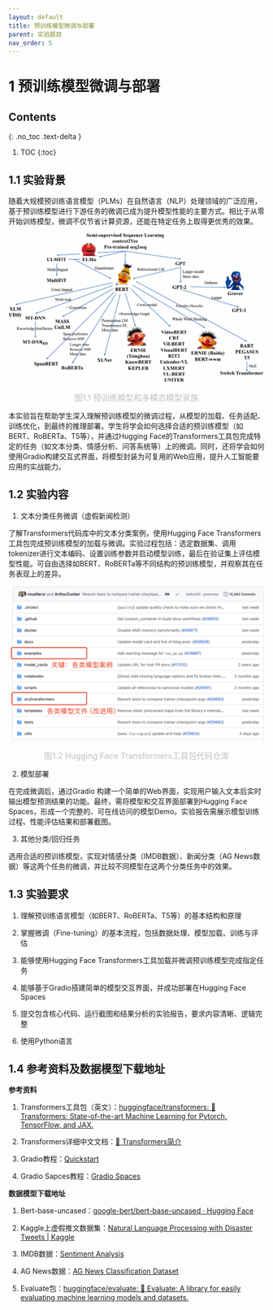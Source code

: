 ```yaml
---
layout: default
title: 预训练模型微调与部署
parent: 实验题目
nav_order: 5
---
```


# 1    预训练模型微调与部署
## Contents
{: .no_toc .text-delta }

1. TOC
{:toc}

## 1.1    实验背景

随着大规模预训练语言模型（PLMs）在自然语言（NLP）处理领域的广泛应用，基于预训练模型进行下游任务的微调已成为提升模型性能的主要方式。相比于从零开始训练模型，微调不仅节省计算资源，还能在特定任务上取得更优秀的效果。

![img](../assets/images/FineTuning/pretrainmodel.png)

<center style="font-size:16px;color:#C0C0C0;">图1.1 预训练模型和多模态模型家族</center> 

本实验旨在帮助学生深入理解预训练模型的微调过程，从模型的加载、任务适配、训练优化，到最终的推理部署。学生将学会如何选择合适的预训练模型（如BERT、RoBERTa、T5等），并通过Hugging Face的Transformers工具包完成特定的任务（如文本分类、情感分析、问答系统等）上的微调。同时，还将学会如何使用Gradio构建交互式界面，将模型封装为可复用的Web应用，提升人工智能要应用的实战能力。

## 1.2    实验内容

1. 文本分类任务微调（虚假新闻检测）

了解Transformers代码库中的文本分类案例，使用Hugging Face Transformers 工具包完成预训练模型的加载与微调。实验过程包括：选定数据集、调用tokenizer进行文本编码、设置训练参数并启动模型训练，最后在验证集上评估模型性能。可自由选择如BERT、RoBERTa等不同结构的预训练模型，并观察其在任务表现上的差异。

![img](../assets/images/FineTuning/contentTag.png)

<center style="font-size:16px;color:#C0C0C0;">图1.2 Hugging Face Transformers工具包代码仓库</center> 

2. 模型部署

在完成微调后，通过Gradio 构建一个简单的Web界面，实现用户输入文本后实时输出模型预测结果的功能。最终，需将模型和交互界面部署到Hugging Face Spaces，形成一个完整的、可在线访问的模型Demo。实验报告需展示模型训练过程、性能评估结果和部署截图。

3. 其他分类/回归任务

选用合适的预训练模型，实现对情感分类（IMDB数据）、新闻分类（AG News数据）等这两个任务的微调，并比较不同模型在这两个分类任务中的效果。

## 1.3    实验要求

1. 理解预训练语言模型（如BERT、RoBERTa、T5等）的基本结构和原理

2. 掌握微调（Fine-tuning）的基本流程，包括数据处理、模型加载、训练与评估

3. 能够使用Hugging Face Transformers工具加载并微调预训练模型完成指定任务

4. 能够基于Gradio搭建简单的模型交互界面，并成功部署在Hugging Face Spaces

5. 提交包含核心代码、运行截图和结果分析的实验报告，要求内容清晰、逻辑完整

6. 使用Python语言

## 1.4    参考资料及数据模型下载地址

**参考资料**

1. Transformers工具包（英文）：[huggingface/transformers: 🤗 Transformers: State-of-the-art Machine Learning for Pytorch, TensorFlow, and JAX.](https://github.com/huggingface/transformers)

2. Transformers详细中文文档：[🤗 Transformers简介](https://huggingface.co/docs/transformers/main/zh/index)

3. Gradio教程：[Quickstart](https://www.gradio.app/guides/quickstart)

4. Gradio Sapces教程：[Gradio Spaces](https://huggingface.co/docs/hub/en/spaces-sdks-gradio)

**数据模型下载地址**

1. Bert-base-uncased：[google-bert/bert-base-uncased · Hugging Face](https://huggingface.co/google-bert/bert-base-uncased)

2. Kaggle上虚假推文数据集：[Natural Language Processing with Disaster Tweets | Kaggle](https://www.kaggle.com/c/nlp-getting-started/data)

3. IMDB数据：[Sentiment Analysis](http://ai.stanford.edu/~amaas/data/sentiment/)

4. AG News数据：[AG News Classification Dataset](https://www.kaggle.com/datasets/amananandrai/ag-news-classification-dataset/data)

5. Evaluate包：[huggingface/evaluate: 🤗 Evaluate: A library for easily evaluating machine learning models and datasets.](https://github.com/huggingface/evaluate/tree/main)